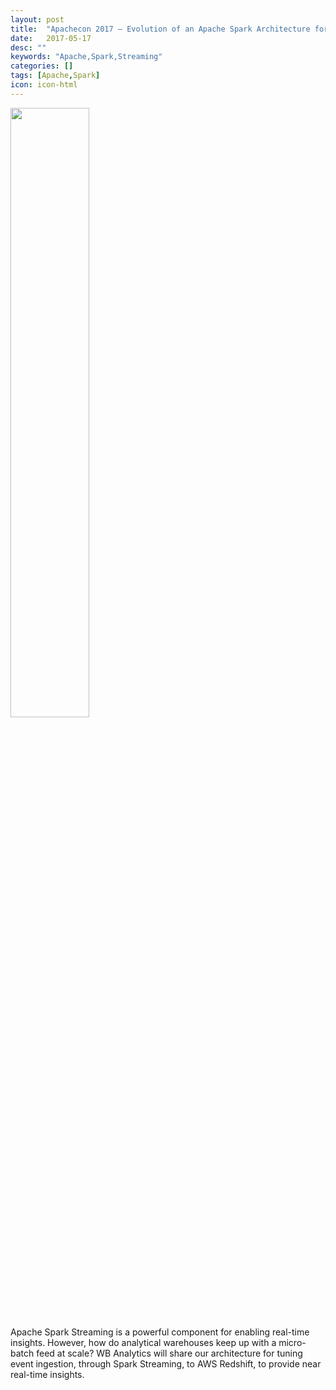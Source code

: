 ```yaml
---
layout: post
title:  "Apachecon 2017 – Evolution of an Apache Spark Architecture for Processing Game Data"
date:   2017-05-17
desc: ""
keywords: "Apache,Spark,Streaming"
categories: []
tags: [Apache,Spark]
icon: icon-html
---
```


<img src="{{ site.img_path }}/apachecon/apachecon-logowfeather459x459.png" width="50%" display="block">
<br>
Apache Spark Streaming is a powerful component for enabling real-time insights.  However, how do analytical warehouses keep up with a micro-batch feed at scale?  WB Analytics will share our architecture for tuning event ingestion, through Spark Streaming, to AWS Redshift, to provide near real-time insights.